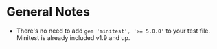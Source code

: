 # General Notes

- There's no need to add `gem 'minitest', '>= 5.0.0'` to your test file. Minitest is already included v1.9 and up.
